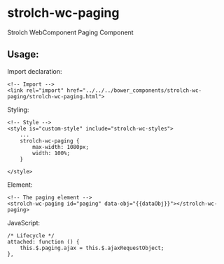 # strolch-wc-paging
Strolch WebComponent Paging Component

## Usage:

Import declaration:

    <!-- Import -->
    <link rel="import" href="../../../bower_components/strolch-wc-paging/strolch-wc-paging.html">

Styling:

    <!-- Style -->
    <style is="custom-style" include="strolch-wc-styles">
        ...
        strolch-wc-paging {
            max-width: 1080px;
            width: 100%;
        }

    </style>

Element:

    <!-- The paging element -->
    <strolch-wc-paging id="paging" data-obj="{{dataObj}}"></strolch-wc-paging>

JavaScript:

    /* Lifecycle */
    attached: function () {
        this.$.paging.ajax = this.$.ajaxRequestObject;
    },
